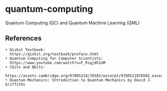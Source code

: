 ﻿# quantum-computing
Quantum Computing (QC) and Quantum Machine Learning (QML)

## References

    • Qiskit Textbook:
      https://qiskit.org/textbook/preface.html
    • Quantum Computing for Computer Scientists:
      https://www.youtube.com/watch?v=F_Riqjdh2oM
    • Cbits and Qbits:
      https://assets.cambridge.org/97805218/76582/excerpt/9780521876582_excerpt.pdf
    • Quantum Mechanics: Introduction to Quantum Mechanics by David J. Griffiths

    
